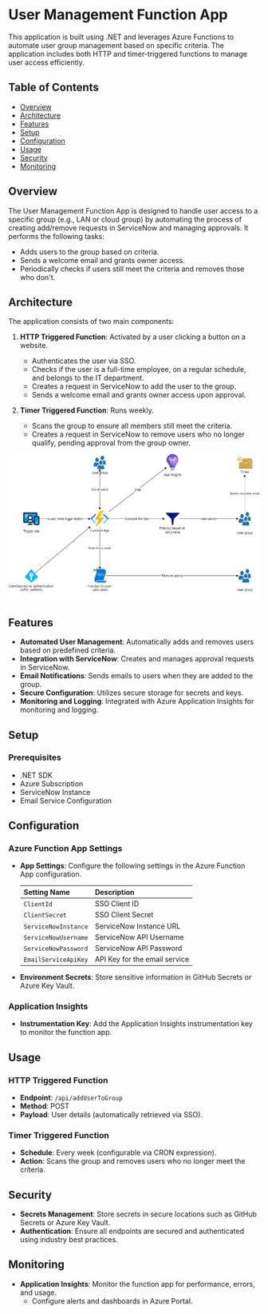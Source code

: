 # User Management Function App

This application is built using .NET and leverages Azure Functions to automate user group management based on specific criteria. The application includes both HTTP and timer-triggered functions to manage user access efficiently.

## Table of Contents

- [Overview](#overview)
- [Architecture](#architecture)
- [Features](#features)
- [Setup](#setup)
- [Configuration](#configuration)
- [Usage](#usage)
- [Security](#security)
- [Monitoring](#monitoring)

## Overview

The User Management Function App is designed to handle user access to a specific group (e.g., LAN or cloud group) by automating the process of creating add/remove requests in ServiceNow and managing approvals. It performs the following tasks:

- Adds users to the group based on criteria.
- Sends a welcome email and grants owner access.
- Periodically checks if users still meet the criteria and removes those who don't.

## Architecture

The application consists of two main components:

1. **HTTP Triggered Function**: Activated by a user clicking a button on a website.
   - Authenticates the user via SSO.
   - Checks if the user is a full-time employee, on a regular schedule, and belongs to the IT department.
   - Creates a request in ServiceNow to add the user to the group.
   - Sends a welcome email and grants owner access upon approval.

2. **Timer Triggered Function**: Runs weekly.
   - Scans the group to ensure all members still meet the criteria.
   - Creates a request in ServiceNow to remove users who no longer qualify, pending approval from the group owner.

![Architecture Diagram](docs\architecturediagram.png)

## Features

- **Automated User Management**: Automatically adds and removes users based on predefined criteria.
- **Integration with ServiceNow**: Creates and manages approval requests in ServiceNow.
- **Email Notifications**: Sends emails to users when they are added to the group.
- **Secure Configuration**: Utilizes secure storage for secrets and keys.
- **Monitoring and Logging**: Integrated with Azure Application Insights for monitoring and logging.

## Setup

### Prerequisites

- .NET SDK
- Azure Subscription
- ServiceNow Instance
- Email Service Configuration

## Configuration

### Azure Function App Settings

- **App Settings**: Configure the following settings in the Azure Function App configuration.

  | Setting Name           | Description                        |
  |------------------------|------------------------------------|
  | `ClientId`             | SSO Client ID                      |
  | `ClientSecret`         | SSO Client Secret                  |
  | `ServiceNowInstance`   | ServiceNow Instance URL            |
  | `ServiceNowUsername`   | ServiceNow API Username            |
  | `ServiceNowPassword`   | ServiceNow API Password            |
  | `EmailServiceApiKey`   | API Key for the email service      |

- **Environment Secrets**: Store sensitive information in GitHub Secrets or Azure Key Vault.

### Application Insights

- **Instrumentation Key**: Add the Application Insights instrumentation key to monitor the function app.

## Usage

### HTTP Triggered Function

- **Endpoint**: `/api/addUserToGroup`
- **Method**: POST
- **Payload**: User details (automatically retrieved via SSO).

### Timer Triggered Function

- **Schedule**: Every week (configurable via CRON expression).
- **Action**: Scans the group and removes users who no longer meet the criteria.

## Security

- **Secrets Management**: Store secrets in secure locations such as GitHub Secrets or Azure Key Vault.
- **Authentication**: Ensure all endpoints are secured and authenticated using industry best practices.

## Monitoring

- **Application Insights**: Monitor the function app for performance, errors, and usage.
  - Configure alerts and dashboards in Azure Portal.
